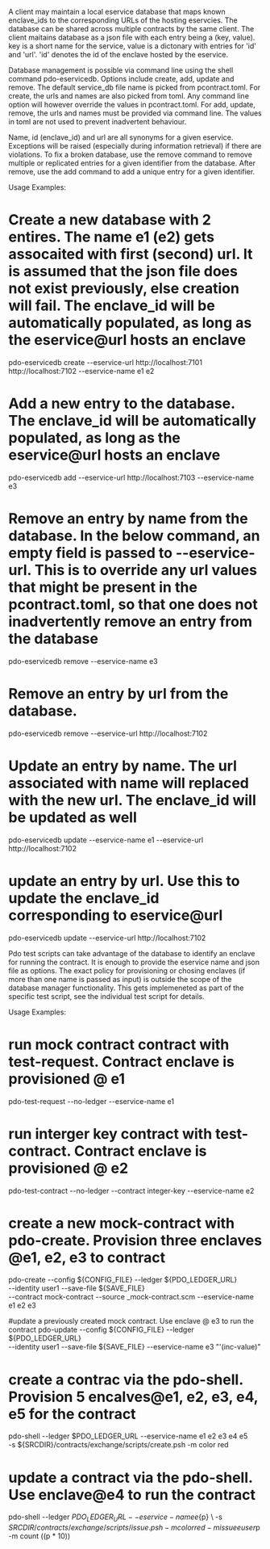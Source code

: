 <!---
Licensed under Creative Commons Attribution 4.0 International License
https://creativecommons.org/licenses/by/4.0/
--->

A client may maintain a local eservice database that maps known enclave_ids to the corresponding URLs of the hosting eservcies. The database
can be shared across multiple contracts by the same client. The client maitains database as a json file with each entry being a (key, value). key is a short name for the service, value is a dictonary with entries for 'id' and 'url'. 'id' denotes the id of the enclave hosted by the eservice. 

Database management is possible via command line using the shell command pdo-eservicedb. Options include create, add, update and remove. The default service_db file name is picked from pcontract.toml. For create, the urls and names are also picked from toml. Any command line option will however override the values in pcontract.toml. For add, update, remove, the urls and names must be provided via command line. The values in toml are not used to prevent inadvertent behaviour. 

Name, id (enclave_id) and url are all synonyms for a given eservice. Exceptions will be raised (especially during information retrieval) if there are violations. To fix a broken database, use the remove command to remove multiple or replicated entries for a given identifier from the database. After remove, use the add command to add a unique entry for a given identifier.

Usage Examples:

# Create a new database with 2 entires. The name e1 (e2) gets assocaited with first (second) url. It is assumed that the json file does not exist previously, else creation will fail. The enclave_id will be automatically populated, as long as the eservice@url hosts an enclave
pdo-eservicedb create --eservice-url http://localhost:7101 http://localhost:7102 --eservice-name e1 e2 

# Add a new entry to the database. The enclave_id will be automatically populated, as long as the eservice@url hosts an enclave
pdo-eservicedb add --eservice-url http://localhost:7103 --eservice-name e3 

# Remove an entry by name from the database. In the below command, an empty field is passed to --eservice-url. This is to override any url values that might be present in the pcontract.toml, so that one does not inadvertently remove an entry from the database 
pdo-eservicedb remove  --eservice-name e3 

# Remove an entry by url from the database. 
pdo-eservicedb remove   --eservice-url http://localhost:7102 

# Update an entry by name. The url associated with name will replaced with the new url. The enclave_id will be updated as well 
pdo-eservicedb update --eservice-name e1 --eservice-url http://localhost:7102  

# update an entry by url. Use this to update the enclave_id corresponding to eservice@url
pdo-eservicedb update  --eservice-url http://localhost:7102  

Pdo test scripts can take advantage of the database to identify an enclave for running the contract. It is enough to provide the eservice name and json file as options. The exact policy for provisioning or chosing enclaves (if more than one name is passed as input) is outside the scope of the database manager functionality. This gets implemeneted as part of the specific test script, see the individual test script for details.

Usage Examples:

# run mock contract contract with test-request. Contract enclave is provisioned @ e1
pdo-test-request --no-ledger  --eservice-name e1 

# run interger key contract with test-contract. Contract enclave is provisioned @ e2
pdo-test-contract --no-ledger --contract integer-key --eservice-name e2  

# create a new mock-contract with pdo-create. Provision three enclaves @e1, e2, e3 to contract 
pdo-create --config ${CONFIG_FILE} --ledger ${PDO_LEDGER_URL} \
     --identity user1 --save-file ${SAVE_FILE} \
    --contract mock-contract --source _mock-contract.scm --eservice-name e1 e2 e3 

#update a previously created mock contract. Use enclave @ e3 to run the contract
pdo-update --config ${CONFIG_FILE} --ledger ${PDO_LEDGER_URL} \
                       --identity user1 --save-file ${SAVE_FILE} 
                       --eservice-name e3   "'(inc-value)"

# create a contrac via the pdo-shell. Provision 5 encalves@e1, e2, e3, e4, e5 for the contract
pdo-shell --ledger $PDO_LEDGER_URL --eservice-name e1 e2 e3 e4 e5  \
    -s ${SRCDIR}/contracts/exchange/scripts/create.psh -m color red 

# update a contract via the pdo-shell. Use enclave@e4 to run the contract
pdo-shell --ledger $PDO_LEDGER_URL --eservice-name e${p}  \ 
    -s ${SRCDIR}/contracts/exchange/scripts/issue.psh -m color red -m issuee user$p -m count $(($p * 10))
